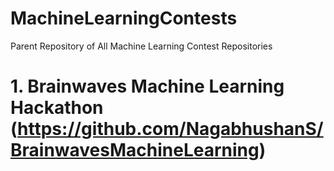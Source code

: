 # MachineLearningContests
Parent Repository of All Machine Learning Contest Repositories

# 1. Brainwaves Machine Learning Hackathon (https://github.com/NagabhushanS/BrainwavesMachineLearning)
